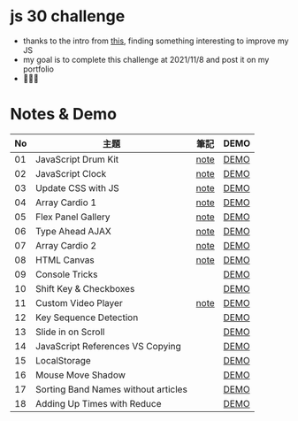 # js 30 challenge

- thanks to the intro from [this](https://github.com/wesbos/JavaScript30), finding something interesting to improve my JS
- my goal is to complete this challenge at 2021/11/8 and post it on my portfolio
- 💪💪💪

# Notes & Demo

| No | 主題 | 筆記 | DEMO |
| --- | --- | --- | --- |
| 01 | JavaScript Drum Kit | [note](https://github.com/Joy-port/js30/tree/master/01) | [DEMO](https://joy-port.github.io/js30/01/#) |
| 02 | JavaScript Clock | [note](https://github.com/Joy-port/js30/tree/master/02) | [DEMO](https://joy-port.github.io/js30/02/#) |
| 03 | Update CSS with JS | [note](https://github.com/Joy-port/js30/tree/master/03) | [DEMO](https://joy-port.github.io/js30/03/#) |
| 04 | Array Cardio 1 | [note](https://github.com/Joy-port/js30/tree/master/04) | [DEMO](https://joy-port.github.io/js30/04/#) |
| 05 | Flex Panel Gallery | [note](https://github.com/Joy-port/js30/tree/master/05) | [DEMO](https://joy-port.github.io/js30/05/#) |
| 06 | Type Ahead AJAX | [note](https://github.com/Joy-port/js30/tree/master/06) | [DEMO](https://joy-port.github.io/js30/06/#) |
| 07 | Array Cardio 2  | [note](https://github.com/Joy-port/js30/tree/master/07) | [DEMO](https://joy-port.github.io/js30/07/#) |
| 08 | HTML Canvas | [note](https://github.com/Joy-port/js30/tree/master/08) | [DEMO](https://joy-port.github.io/js30/08/#) |
| 09 | Console Tricks | [](https://github.com/Joy-port/js30/tree/master/09) | [DEMO](https://joy-port.github.io/js30/09/#) |
| 10 | Shift Key & Checkboxes | [](https://github.com/Joy-port/js30/tree/master/10) | [DEMO](https://joy-port.github.io/js30/10/#) |
| 11 | Custom Video Player | [note](https://github.com/Joy-port/js30/tree/master/11) | [DEMO](https://joy-port.github.io/js30/11/#) |
| 12 | Key Sequence Detection | [](https://github.com/Joy-port/js30/tree/master/12) | [DEMO](https://joy-port.github.io/js30/12/#) |
| 13 | Slide in on Scroll | [](https://github.com/Joy-port/js30/tree/master/13) | [DEMO](https://joy-port.github.io/js30/13/#) |
| 14 | JavaScript References VS Copying | [](https://github.com/Joy-port/js30/tree/master/14) | [DEMO](https://joy-port.github.io/js30/14/#) |
| 15 | LocalStorage | [](https://github.com/Joy-port/js30/tree/master/15) | [DEMO](https://joy-port.github.io/js30/15/#) |
| 16 | Mouse Move Shadow | [](https://github.com/Joy-port/js30/tree/master/16) | [DEMO](https://joy-port.github.io/js30/16/#) |
| 17 | Sorting Band Names without articles | [](https://github.com/Joy-port/js30/tree/master/17) | [DEMO](https://joy-port.github.io/js30/17/#) |
| 18 | Adding Up Times with Reduce | [](https://github.com/Joy-port/js30/tree/master/18) | [DEMO](https://joy-port.github.io/js30/18/#) |



